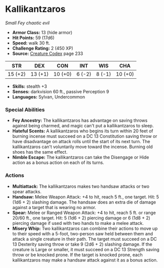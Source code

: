 # Kallikantzaros

*Small* *Fey* *chaotic evil*

- **Armor Class:** 13 (hide armor)
- **Hit Points:** 59 (17d6)
- **Speed:** walk 30 ft.
- **Challenge Rating:** 2 (450 XP)
- **Source:** [Creature Codex](https://koboldpress.com/kpstore/product/creature-codex-for-5th-edition-dnd) page 233

| STR | DEX | CON | INT | WIS | CHA |
| --- | --- | --- | --- | --- | --- |
| 15 (+2) | 13 (+1) | 10 (+0) | 6 (-2) | 8 (-1) | 10 (+0) |

- **Skills:** stealth +3
- **Senses:** darkvision 60 ft., passive Perception 9
- **Languages:** Sylvan, Undercommon

### Special Abilities

- **Fey Ancestry:** The kallikantzaros has advantage on saving throws against being charmed, and magic can't put a kallikantzaros to sleep.
- **Hateful Scents:** A kallikantzaros who begins its turn within 20 feet of burning incense must succeed on a DC 13 Constitution saving throw or have disadvantage on attack rolls until the start of its next turn. The kallikantzaros can't voluntarily move toward the incense. Burning old shoes has the same effect.
- **Nimble Escape:** The kallikantzaros can take the Disengage or Hide action as a bonus action on each of its turns.

### Actions

- **Multiattack:** The kallikantzaros makes two handsaw attacks or two spear attacks.
- **Handsaw:** Melee Weapon Attack: +4 to hit, reach 5 ft., one target. Hit: 5 (1d6 + 2) slashing damage. The handsaw does an extra die of damage against a target that is wearing no armor.
- **Spear:** Melee or Ranged Weapon Attack: +4 to hit, reach 5 ft. or range 20/60 ft., one target. Hit: 5 (1d6 + 2) piercing damage or 6 (1d8 + 2) piercing damage if used with two hands to make a melee attack.
- **Misery Whip:** Two kallikantzaros can combine their actions to move up to their speed with a 5-foot, two-person saw held between them and attack a single creature in their path. The target must succeed on a DC 13 Dexterity saving throw or take 9 (2d6 + 2) slashing damage. If the creature is Large or smaller, it must succeed on a DC 13 Strength saving throw or be knocked prone. If the target is knocked prone, each kallikantzaros may make a handsaw attack against it as a bonus action.


